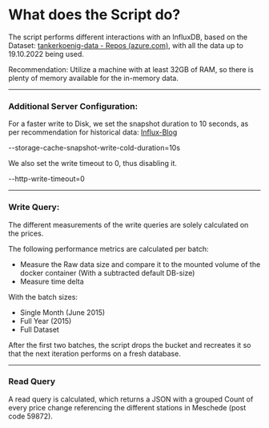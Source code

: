 # What does the Script do? 

The script performs different interactions with an InfluxDB, based on the Dataset: 
[tankerkoenig-data - Repos (azure.com)](https://dev.azure.com/tankerkoenig/_git/tankerkoenig-data), with all the data up to 19.10.2022 being used.

Recommendation: Utilize a machine with at least 32GB of RAM, so there is plenty of memory available for the in-memory data.
___
### Additional Server Configuration: 
For a faster write to Disk, we set the snapshot duration to 10 seconds, as per recommendation for historical data: [Influx-Blog](https://www.influxdata.com/blog/tldr-influxdb-tech-tips-march-16-2017/)

--storage-cache-snapshot-write-cold-duration=10s

We also set the write timeout to 0, thus disabling it. 

--http-write-timeout=0

___
###  Write Query:

The different measurements of the write queries are solely calculated on the prices.

The following performance metrics are calculated per batch: 
 - Measure the Raw data size and compare it to the mounted volume of the docker container (With a subtracted default DB-size)
 - Measure time delta 

With the batch sizes: 
- Single Month (June 2015)
- Full Year (2015)
- Full Dataset 

After the first two batches, the script drops the bucket and recreates it so that the next iteration performs on a fresh database. 
___



### Read Query
A read query is calculated, which returns a JSON with a grouped Count of every price change referencing the different stations in Meschede (post code 59872). 
